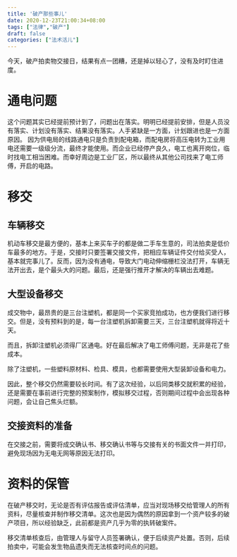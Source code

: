```yaml
---
title: '破产那些事儿'
date: 2020-12-23T21:00:34+08:00
tags: ["法律","破产"]
draft: false
categories: ["法术活儿"]
---
```

今天，破产拍卖物交接日，结果有点一团糟，还是掉以轻心了，没有及时盯住进度。
# 通电问题
这个问题其实已经提前预计到了，问题出在落实。明明已经提前安排，但是人员没有落实、计划没有落实、结果没有落实。人手紧缺是一方面，计划跟进也是一方面原因。
因为供电局的线路通电只是负责到配电箱，而配电房将高压电转为工业用电还需要一级级分流，最终才能使用。而企业已经停产良久，电工也离开岗位，临时找电工相当困难。而幸好周边是工业厂区，所以最终从其他公司找来了电工师傅，开启的电路。

# 移交

## 车辆移交 

机动车移交是最方便的，基本上来买车子的都是做二手车生意的，司法拍卖是低价车最多的地方。于是，交接时只要签署交接文件，把相应车辆证件交付给买受人，基本就完事儿了。反而，因为没有通电，导致大门电动伸缩栅栏没法打开，车辆无法开出去，是个最头大的问题。最后，还是强行推开才解决的车辆出去难题。

## 大型设备移交

成交物中，最昂贵的是三台注塑机，都是同一个买家竞拍成功，也方便我们进行移交。但是，没有预料到的是，每一台注塑机拆卸需要三天，三台注塑机就得将近十天。

而且，拆卸注塑机必须得厂区通电。好在最后解决了电工师傅问题，无非是花了些成本。

除了注塑机，一些塑料原材料、检具、模具，也都需要使用大型装卸设备和电力。

因此，整个移交仍然需要较长时间。有了这次经验，以后同类移交就积累的经验，还是需要在事前进行完整的预案制作，模拟移交过程，否则期间过程中会出现各种问题，会让自己焦头烂额。

## 交接资料的准备

在交接之前，需要将成交确认书、移交确认书等与交接有关的书面文件一并打印，避免现场因为无电无网等原因无法打印。

# 资料的保管

在破产移交时，无论是否有评估报告或评估清单，应当对现场移交给管理人的所有资料，尽量核查并制作移交清单。这次也是因为偶然的原因拿到一个资产较多的破产项目，所以经验缺乏，此前都是资产几乎为零的执转破案件。

移交清单核查后，由管理人与留守人员签署确认，便于后续资产处置。否则，后续拍卖中，可能会发生物品遗失而无法核查时间点的问题。

